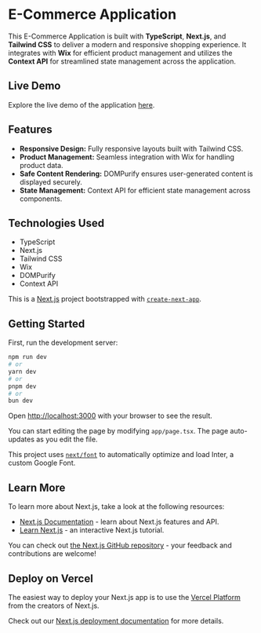 # E-Commerce Application

This E-Commerce Application is built with **TypeScript**, **Next.js**, and **Tailwind CSS** to deliver a modern and responsive shopping experience. It integrates with **Wix** for efficient product management and utilizes the **Context API** for streamlined state management across the application.

## Live Demo

Explore the live demo of the application [here](https://lama-next-ecommerce.netlify.app/).

## Features

- **Responsive Design:** Fully responsive layouts built with Tailwind CSS.
- **Product Management:** Seamless integration with Wix for handling product data.
- **Safe Content Rendering:** DOMPurify ensures user-generated content is displayed securely.
- **State Management:** Context API for efficient state management across components.

## Technologies Used

- TypeScript
- Next.js
- Tailwind CSS
- Wix
- DOMPurify
- Context API

This is a [Next.js](https://nextjs.org/) project bootstrapped with [`create-next-app`](https://github.com/vercel/next.js/tree/canary/packages/create-next-app).

## Getting Started

First, run the development server:

```bash
npm run dev
# or
yarn dev
# or
pnpm dev
# or
bun dev
```

Open [http://localhost:3000](http://localhost:3000) with your browser to see the result.

You can start editing the page by modifying `app/page.tsx`. The page auto-updates as you edit the file.

This project uses [`next/font`](https://nextjs.org/docs/basic-features/font-optimization) to automatically optimize and load Inter, a custom Google Font.

## Learn More

To learn more about Next.js, take a look at the following resources:

- [Next.js Documentation](https://nextjs.org/docs) - learn about Next.js features and API.
- [Learn Next.js](https://nextjs.org/learn) - an interactive Next.js tutorial.

You can check out [the Next.js GitHub repository](https://github.com/vercel/next.js/) - your feedback and contributions are welcome!

## Deploy on Vercel

The easiest way to deploy your Next.js app is to use the [Vercel Platform](https://vercel.com/new?utm_medium=default-template&filter=next.js&utm_source=create-next-app&utm_campaign=create-next-app-readme) from the creators of Next.js.

Check out our [Next.js deployment documentation](https://nextjs.org/docs/deployment) for more details.
